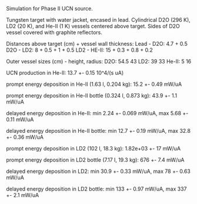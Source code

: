 Simulation for Phase II UCN source.

Tungsten target with water jacket, encased in lead.
Cylindrical D2O (296 K), LD2 (20 K), and He-II (1 K) vessels centered above target.
Sides of D2O vessel covered with graphite reflectors.

Distances above target (cm) + vessel wall thickness:
Lead - D2O: 4.7 + 0.5
D2O - LD2: 8 + 0.5 + 1 + 0.5
LD2 - HE-II: 15 + 0.3 + 0.8 + 0.2

Outer vessel sizes (cm) - height, radius:
D2O: 54.5 43
LD2: 39 33
He-II: 5 16

UCN production in He-II:
13.7 +- 0.15 10^4/(s uA)

prompt energy deposition in He-II (1.63 l, 0.204 kg):
15.2 +- 0.49 mW/uA

prompt energy deposition in He-II bottle (0.324 l, 0.873 kg):
43.9 +- 1.1 mW/uA

delayed energy deposition in He-II:
min 2.24 +- 0.069 mW/uA, max 5.68 +- 0.11 mW/uA

delayed energy deposition in He-II bottle:
min 12.7 +- 0.19 mW/uA, max 32.8 +- 0.36 mW/uA

prompt energy deposition in LD2 (102 l, 18.3 kg):
1.82e+03 +- 17 mW/uA

prompt energy deposition in LD2 bottle (7.17 l, 19.3 kg):
676 +- 7.4 mW/uA

delayed energy deposition in LD2:
min 30.9 +- 0.33 mW/uA, max 78 +- 0.63 mW/uA

delayed energy deposition in LD2 bottle:
min 133 +- 0.97 mW/uA, max 337 +- 2.1 mW/uA

